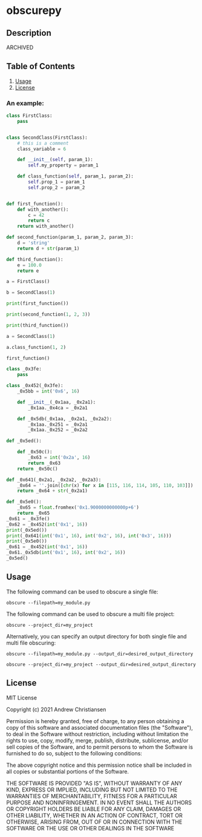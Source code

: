 # obscurepy

## Description

ARCHIVED

## Table of Contents

1. [Usage](#usage)
2. [License](#license)


### An example:
```python
class FirstClass:
    pass


class SecondClass(FirstClass):
    # this is a comment
    class_variable = 6

    def __init__(self, param_1):
        self.my_property = param_1

    def class_function(self, param_1, param_2):
        self.prop_1 = param_1
        self.prop_2 = param_2


def first_function():
    def with_another():
        c = 42
        return c
    return with_another()

def second_function(param_1, param_2, param_3):
    d = 'string'
    return d + str(param_1)

def third_function():
    e = 100.0
    return e

a = FirstClass()

b = SecondClass(1)

print(first_function())

print(second_function(1, 2, 3))

print(third_function())

a = SecondClass(1)

a.class_function(1, 2)

first_function()
```
```python
class _0x3fe:
    pass

class _0x452(_0x3fe):
    _0x5bb = int('0x6', 16)

    def __init__(_0x1aa, _0x2a1):
        _0x1aa._0x4ca = _0x2a1

    def _0x5db(_0x1aa, _0x2a1, _0x2a2):
        _0x1aa._0x251 = _0x2a1
        _0x1aa._0x252 = _0x2a2

def _0x5ed():

    def _0x50c():
        _0x63 = int('0x2a', 16)
        return _0x63
    return _0x50c()

def _0x641(_0x2a1, _0x2a2, _0x2a3):
    _0x64 = ''.join([chr(x) for x in [115, 116, 114, 105, 110, 103]])
    return _0x64 + str(_0x2a1)

def _0x5e0():
    _0x65 = float.fromhex('0x1.9000000000000p+6')
    return _0x65
_0x61 = _0x3fe()
_0x62 = _0x452(int('0x1', 16))
print(_0x5ed())
print(_0x641(int('0x1', 16), int('0x2', 16), int('0x3', 16)))
print(_0x5e0())
_0x61 = _0x452(int('0x1', 16))
_0x61._0x5db(int('0x1', 16), int('0x2', 16))
_0x5ed()
```

## Usage
The following command can be used to obscure a single file:
```shell
obscure --filepath=my_module.py
```

The following command can be used to obscure a multi file project:
```shell
obscure --project_dir=my_project
```

Alternatively, you can specify an output directory for both single file and multi file obscuring:
```shell
obscure --filepath=my_module.py --output_dir=desired_output_directory
```
```shell
obscure --project_dir=my_project --output_dir=desired_output_directory
```

## License
MIT License

Copyright (c) 2021 Andrew Christiansen

Permission is hereby granted, free of charge, to any person obtaining a copy
of this software and associated documentation files (the "Software"), to deal
in the Software without restriction, including without limitation the rights
to use, copy, modify, merge, publish, distribute, sublicense, and/or sell
copies of the Software, and to permit persons to whom the Software is
furnished to do so, subject to the following conditions:

The above copyright notice and this permission notice shall be included in all
copies or substantial portions of the Software.

THE SOFTWARE IS PROVIDED "AS IS", WITHOUT WARRANTY OF ANY KIND, EXPRESS OR
IMPLIED, INCLUDING BUT NOT LIMITED TO THE WARRANTIES OF MERCHANTABILITY,
FITNESS FOR A PARTICULAR PURPOSE AND NONINFRINGEMENT. IN NO EVENT SHALL THE
AUTHORS OR COPYRIGHT HOLDERS BE LIABLE FOR ANY CLAIM, DAMAGES OR OTHER
LIABILITY, WHETHER IN AN ACTION OF CONTRACT, TORT OR OTHERWISE, ARISING FROM,
OUT OF OR IN CONNECTION WITH THE SOFTWARE OR THE USE OR OTHER DEALINGS IN THE
SOFTWARE
